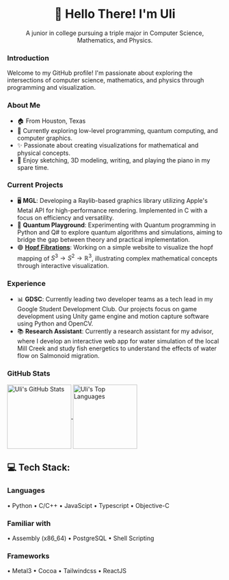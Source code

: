 <h1 align="center">👋 Hello There! I'm Uli</h1>

<p align="center">A junior in college pursuing a triple major in Computer Science, Mathematics, and Physics.</p>

### Introduction
Welcome to my GitHub profile! I'm passionate about exploring the intersections of computer science, mathematics, and physics through programming and visualization. 

### About Me
- 🏠 From Houston, Texas
- 🌱 Currently exploring low-level programming, quantum computing, and computer graphics.
- ✨ Passionate about creating visualizations for mathematical and physical concepts.
- 🎨 Enjoy sketching, 3D modeling, writing, and playing the piano in my spare time.

### Current Projects
- 🖥️ **MGL**: Developing a Raylib-based graphics library utilizing Apple's Metal API for high-performance rendering. Implemented in C with a focus on efficiency and versatility.
- 🔬 **Quantum Playground**: Experimenting with Quantum programming in Python and Q# to explore quantum algorithms and simulations, aiming to bridge the gap between theory and practical implementation.
- 🟣 [**Hopf Fibrations**](https://ulizesr-hopf-fibrations.vercel.app/): Working on a simple website to visualize the hopf mapping of $S^3 \rightarrow S^2 \rightarrow \mathbb{R}^3$, illustrating complex mathematical concepts through interactive visualization.

### Experience
- 📊 **GDSC**: Currently leading two developer teams as a tech lead in my Google Student Development Club. Our projects focus on game development using Unity game engine and motion capture software using Python and OpenCV. 
- 📚 **Research Assistant**: Currently a research assistant for my advisor, where I develop an interactive web app for water simulation of the local Mill Creek and study fish energetics to understand the effects of water flow on Salmonoid migration.

### GitHub Stats
<a href="https://github.com/UlizesR/">
  <img height="150" align="center" src="https://github-readme-stats.vercel.app/api?username=Ulizesr&show_icons=true&theme=algolia" alt="Uli's GitHub Stats" />
</a>
<a href="https://github.com/UlizesR/">
  <img height="150" align="center" src="https://github-readme-stats.vercel.app/api/top-langs/?username=Ulizesr&layout=compact&theme=algolia" alt="Uli's Top Languages" />
</a>

## 💻 Tech Stack:
### Languages
• Python
• C/C++
• JavaScipt
• Typescript
• Objective-C

### Familiar with
• Assembly (x86_64)
• PostgreSQL
• Shell Scripting

### Frameworks
• Metal3
• Cocoa
• Tailwindcss
• ReactJS


